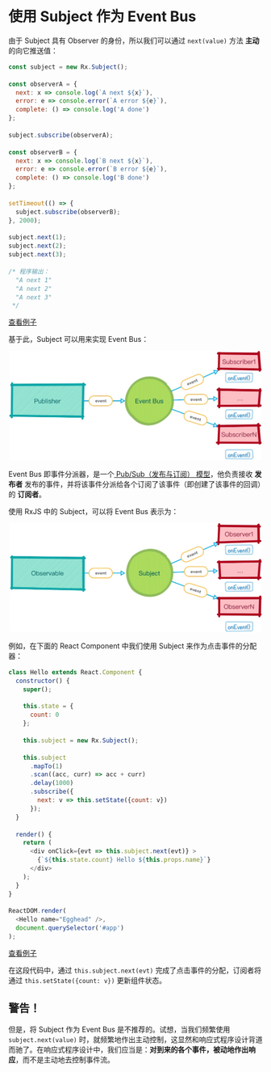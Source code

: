 # 使用 Subject 作为 Event Bus

由于 Subject 具有 Observer 的身份，所以我们可以通过 `next(value)` 方法 **主动** 的向它推送值：

```js
const subject = new Rx.Subject();

const observerA = {
  next: x => console.log(`A next ${x}`),
  error: e => console.error(`A error ${e}`),
  complete: () => console.log('A done')
};

subject.subscribe(observerA);

const observerB = {
  next: x => console.log(`B next ${x}`),
  error: e => console.error(`B error ${e}`),
  complete: () => console.log('B done')
};

setTimeout(() => {
  subject.subscribe(observerB);
}, 2000);

subject.next(1);
subject.next(2);
subject.next(3);

/* 程序输出：
  "A next 1"
  "A next 2"
  "A next 3"
 */
```

[查看例子](http://jsbin.com/nesazu/11/edit?js,console)

基于此，Subject 可以用来实现 Event Bus：

<div style="text-align:center">
<img src="./3_eventbus.png" width="500px"></img>
</div>

Event Bus 即事件分派器，是一个[ Pub/Sub（发布与订阅） 模型](https://www.wikiwand.com/en/Publish%E2%80%93subscribe_pattern)，他负责接收 **发布者** 发布的事件，并将该事件分派给各个订阅了该事件（即创建了该事件的回调）的 **订阅者**。

使用 RxJS 中的 Subject，可以将 Event Bus 表示为：

<div style="text-align:center">
<img src="./3_subject_events.png" width="500px"></img>
</div>

例如，在下面的 React Component 中我们使用 Subject 来作为点击事件的分配器：

```js
class Hello extends React.Component {
  constructor() {
    super();

    this.state = {
      count: 0
    };

    this.subject = new Rx.Subject();

    this.subject
      .mapTo(1)
      .scan((acc, curr) => acc + curr)
      .delay(1000)
      .subscribe({
        next: v => this.setState({count: v})
      });
  }

  render() {
    return (
      <div onClick={evt => this.subject.next(evt)} >
        {`${this.state.count} Hello ${this.props.name}`}
      </div>
    );
  }
}

ReactDOM.render(
  <Hello name="Egghead" />,
  document.querySelector('#app')
);
```

[查看例子](http://jsbin.com/nesazu/14/edit?js,output)

在这段代码中，通过 `this.subject.next(evt)` 完成了点击事件的分配，订阅者将通过 `this.setState({count: v})` 更新组件状态。

## 警告！

但是，将 Subject 作为 Event Bus 是不推荐的。试想，当我们频繁使用 `subject.next(value)` 时，就频繁地作出主动控制，这显然和响应式程序设计背道而驰了。在响应式程序设计中，我们应当是：**对到来的各个事件，被动地作出响应**，而不是主动地去控制事件流。
